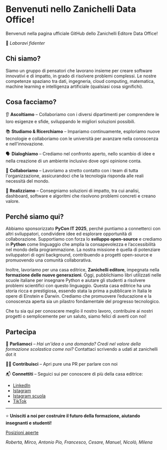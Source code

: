 # Benvenuti nello Zanichelli Data Office!

Benvenuti nella pagina ufficiale GitHub dello Zanichelli Editore Data Office!

🏫 *Laboravi fidenter*

## Chi siamo?

Siamo un gruppo di pensatori che lavorano insieme per creare software innovativi e di impatto, in grado di risolvere problemi complessi. Le nostre competenze spaziano tra dati, ingegneria, cloud computing, matematica, machine learning e intelligenza artificiale (qualsiasi cosa significhi).

## Cosa facciamo?

👂 **Ascoltiamo** – Collaboriamo con i diversi dipartimenti per comprendere le loro esigenze e sfide, sviluppando le migliori soluzioni possibili.

📚 **Studiamo & Ricerchiamo** – Impariamo continuamente, esploriamo nuove tecnologie e collaboriamo con le università per avanzare nella conoscenza e nell'innovazione.

🗣 **Dialoghiamo** – Crediamo nel confronto aperto, nello scambio di idee e nella creazione di un ambiente inclusivo dove ogni opinione conta.

🤝 **Collaboriamo** – Lavoriamo a stretto contatto con i team di tutta l'organizzazione, assicurandoci che la tecnologia risponda alle reali necessità del mondo.

🚀 **Realizziamo** – Consegniamo soluzioni di impatto, tra cui analisi, dashboard, software e algoritmi che risolvono problemi concreti e creano valore.

## Perché siamo qui?

Abbiamo sponsorizzato **PyCon IT 2025**, perché puntiamo a connetterci con altri sviluppatori, condividere idee ed esplorare opportunità di collaborazione. Supportiamo con forza lo **sviluppo open-source** e crediamo in **Python** come linguaggio che amplia la consapevolezza e l’accessibilità nel mondo della programmazione. La nostra missione è quella di potenziare sviluppatori di ogni background, contribuendo a progetti open-source e promuovendo una comunità collaborativa.

Inoltre, lavoriamo per una casa editrice, **Zanichelli editore**, impegnata nella **formazione delle nuove generazioni**. Oggi, pubblichiamo libri utilizzati nelle scuole italiane per insegnare Python e aiutare gli studenti a risolvere problemi scientifici con questo linguaggio. Questa casa editrice ha una storia ricca e prestigiosa, essendo stata la prima a pubblicare in Italia le opere di Einstein e Darwin. Crediamo che promuovere l’educazione e la conoscenza aperta sia un pilastro fondamentale del progresso tecnologico.

Che tu sia qui per conoscere meglio il nostro lavoro, contribuire ai nostri progetti o semplicemente per un saluto, siamo felici di averti con noi!

## Partecipa

🎤 **Parliamoci** – *Hai un'idea o una domanda? Credi nel valore della formazione scolastica come noi?* Contattaci scrivendo a udati at zanichelli dot it

👨‍💻 **Contribuisci** – Apri pure una PR per parlare con noi

📬 **Connettiti** – Seguici sui per conoscere di più della casa editrice:

- [LinkedIn](https://www.linkedin.com/company/zanichelli-editore-s.p.a/)
- [Istagram](https://www.instagram.com/zanichellieditore/)
- [Istagram scuola](https://www.instagram.com/zanichelliscuola/)
- [TikTok](https://www.tiktok.com/@zanichelli_editore)

---

⭐ **Unisciti a noi per costruire il futuro della formazione, aiutando insegnanti e studenti!**

[Posizioni aperte](https://2025.pycon.it/en/jobs/59)

*Roberta,
Mirco,
Antonio Pio,
Francesco,
Cesare,
Manuel,
Nicolò,
Milena*